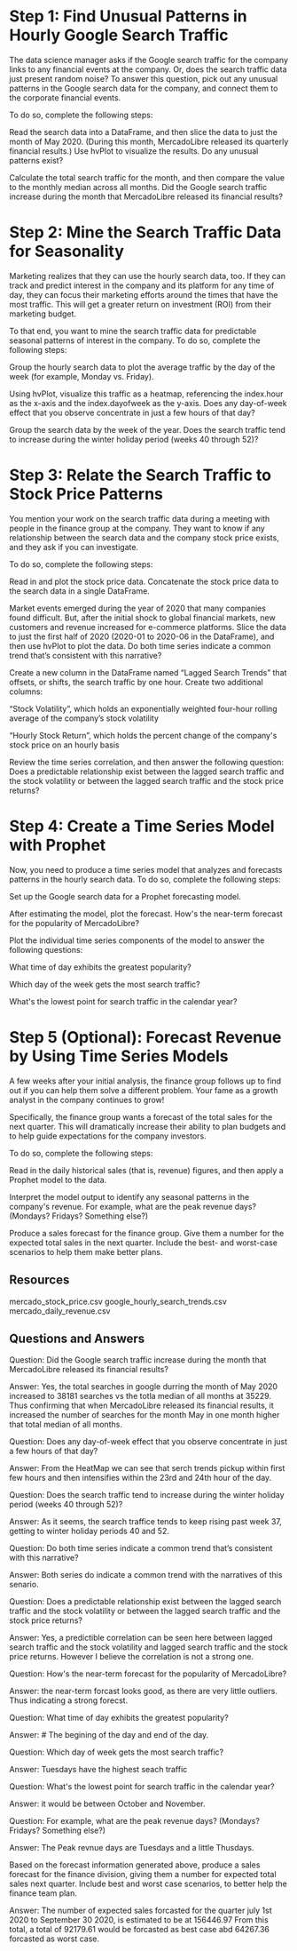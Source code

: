 
# Step 1: Find Unusual Patterns in Hourly Google Search Traffic
The data science manager asks if the Google search traffic for the company links to any financial events at the company. Or, does the search traffic data just present random noise? To answer this question, pick out any unusual patterns in the Google search data for the company, and connect them to the corporate financial events.

To do so, complete the following steps:

Read the search data into a DataFrame, and then slice the data to just the month of May 2020. (During this month, MercadoLibre released its quarterly financial results.) Use hvPlot to visualize the results. Do any unusual patterns exist?

Calculate the total search traffic for the month, and then compare the value to the monthly median across all months. Did the Google search traffic increase during the month that MercadoLibre released its financial results?

# Step 2: Mine the Search Traffic Data for Seasonality
Marketing realizes that they can use the hourly search data, too. If they can track and predict interest in the company and its platform for any time of day, they can focus their marketing efforts around the times that have the most traffic. This will get a greater return on investment (ROI) from their marketing budget.

To that end, you want to mine the search traffic data for predictable seasonal patterns of interest in the company. To do so, complete the following steps:

Group the hourly search data to plot the average traffic by the day of the week (for example, Monday vs. Friday).

Using hvPlot, visualize this traffic as a heatmap, referencing the index.hour as the x-axis and the index.dayofweek as the y-axis. Does any day-of-week effect that you observe concentrate in just a few hours of that day?

Group the search data by the week of the year. Does the search traffic tend to increase during the winter holiday period (weeks 40 through 52)?

# Step 3: Relate the Search Traffic to Stock Price Patterns
You mention your work on the search traffic data during a meeting with people in the finance group at the company. They want to know if any relationship between the search data and the company stock price exists, and they ask if you can investigate.

To do so, complete the following steps:

Read in and plot the stock price data. Concatenate the stock price data to the search data in a single DataFrame.

Market events emerged during the year of 2020 that many companies found difficult. But, after the initial shock to global financial markets, new customers and revenue increased for e-commerce platforms. Slice the data to just the first half of 2020 (2020-01 to 2020-06 in the DataFrame), and then use hvPlot to plot the data. Do both time series indicate a common trend that’s consistent with this narrative?

Create a new column in the DataFrame named “Lagged Search Trends” that offsets, or shifts, the search traffic by one hour. Create two additional columns:

“Stock Volatility”, which holds an exponentially weighted four-hour rolling average of the company’s stock volatility

“Hourly Stock Return”, which holds the percent change of the company's stock price on an hourly basis

Review the time series correlation, and then answer the following question: Does a predictable relationship exist between the lagged search traffic and the stock volatility or between the lagged search traffic and the stock price returns?

# Step 4: Create a Time Series Model with Prophet
Now, you need to produce a time series model that analyzes and forecasts patterns in the hourly search data. To do so, complete the following steps:

Set up the Google search data for a Prophet forecasting model.

After estimating the model, plot the forecast. How's the near-term forecast for the popularity of MercadoLibre?

Plot the individual time series components of the model to answer the following questions:

What time of day exhibits the greatest popularity?

Which day of the week gets the most search traffic?

What's the lowest point for search traffic in the calendar year?

# Step 5 (Optional): Forecast Revenue by Using Time Series Models
A few weeks after your initial analysis, the finance group follows up to find out if you can help them solve a different problem. Your fame as a growth analyst in the company continues to grow!

Specifically, the finance group wants a forecast of the total sales for the next quarter. This will dramatically increase their ability to plan budgets and to help guide expectations for the company investors.

To do so, complete the following steps:

Read in the daily historical sales (that is, revenue) figures, and then apply a Prophet model to the data.

Interpret the model output to identify any seasonal patterns in the company's revenue. For example, what are the peak revenue days? (Mondays? Fridays? Something else?)

Produce a sales forecast for the finance group. Give them a number for the expected total sales in the next quarter. Include the best- and worst-case scenarios to help them make better plans. 

## Resources 

mercado_stock_price.csv
google_hourly_search_trends.csv
mercado_daily_revenue.csv

## Questions and Answers 

Question: Did the Google search traffic increase during the month that MercadoLibre released its financial results?

Answer:  Yes, the total searches in google durring the month of May 2020 increased to 38181 searches vs the totla median of all months at 35229. Thus confirming that when MercadoLibre released its financial results, it increased the number of searches for the month May in one month higher that total median of all months.

Question: Does any day-of-week effect that you observe concentrate in just a few hours of that day?

Answer: From the HeatMap we can see that serch trends pickup within first few hours and then intensifies within the 23rd and 24th hour of the day.


Question: Does the search traffic tend to increase during the winter holiday period (weeks 40 through 52)?

Answer: As it seems, the search traffice tends to keep rising past week 37, getting to winter holiday periods 40 and 52.


Question: Do both time series indicate a common trend that’s consistent with this narrative?

Answer: Both series do indicate a common trend with the narratives of this senario.


Question: Does a predictable relationship exist between the lagged search traffic and the stock volatility or between the lagged search traffic and the stock price returns?

Answer: Yes, a predictible correlation can be seen here between lagged search traffic and the stock volatility and lagged search traffic and the stock price returns. However I believe the correlation is not a strong one.


Question: How's the near-term forecast for the popularity of MercadoLibre?

Answer:  the near-term forcast looks good, as there are very little outliers. Thus indicating a strong forecst.


Question: What time of day exhibits the greatest popularity?

Answer: # The begining of the day and end of the day.


Question: Which day of week gets the most search traffic?

Answer: Tuesdays have the highest seach traffic


Question: What's the lowest point for search traffic in the calendar year?

Answer: it would be between October and November.


Question: For example, what are the peak revenue days? (Mondays? Fridays? Something else?)

Answer: The Peak revnue days are Tuesdays and a little Thusdays.


Based on the forecast information generated above, produce a sales forecast for the finance division, giving them a number for expected total sales next quarter. Include best and worst case scenarios, to better help the finance team plan.


Answer: The number of expected sales forcasted for the quarter july 1st 2020 to September 30 2020, is estimated to be at 156446.97 From this total, a total of 92179.61 would be forcasted as best case abd 64267.36 forcasted as worst case.


